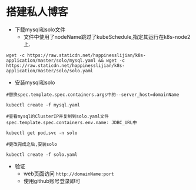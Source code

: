 # 搭建私人博客
- 下载mysql和solo文件
  - 文件中使用了nodeName跳过了kubeSchedule,指定其运行在k8s-node2上.
```
wget -c https://raw.staticdn.net/happinesslijian/k8s-application/master/solo/mysql.yaml && wget -c https://raw.staticdn.net/happinesslijian/k8s-application/master/solo/solo.yaml
```
- 安装mysql和solo
```
#替换spec.template.spec.containers.args中的--server_host=domainName

kubectl create -f mysql.yaml

#查看mysql的ClusterIP并复制到solo.yaml文件spec.template.spec.containers.env.name: JDBC_URL中

kubectl get pod,svc -n solo

#更改完成之后,安装solo

kubectl create -f solo.yaml
```
- 验证
  - web页面访问
    `http://domainName:port`
  - 使用github账号登录即可

